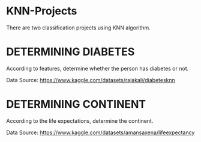 # KNN-Projects
There are two classification projects using KNN algorithm.

# DETERMINING DIABETES
According to features, determine whether the person has diabetes or not.

Data Source: https://www.kaggle.com/datasets/rajakali/diabetesknn

# DETERMINING CONTINENT
According to the life expectations, determine the continent.

Data Source: https://www.kaggle.com/datasets/amansaxena/lifeexpectancy
